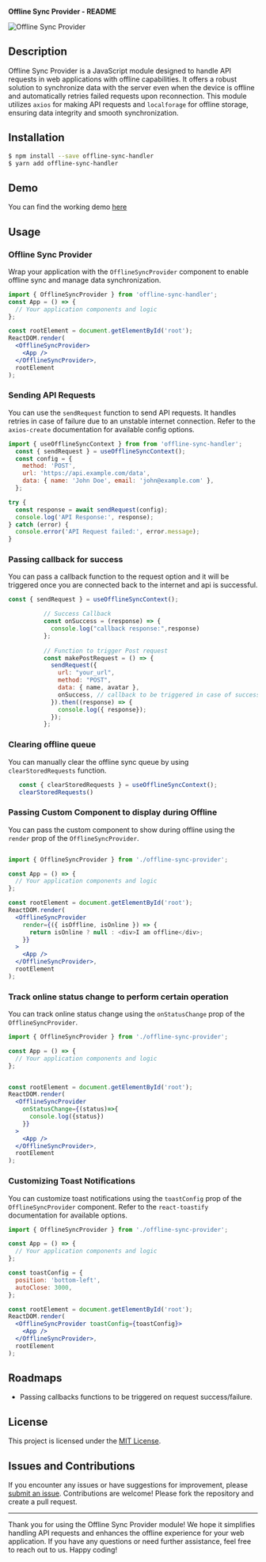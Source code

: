 **Offline Sync Provider - README**

![Offline Sync Provider](https://static.thenounproject.com/png/27953-200.png)

## Description

Offline Sync Provider is a JavaScript module designed to handle API requests in web applications with offline capabilities. It offers a robust solution to synchronize data with the server even when the device is offline and automatically retries failed requests upon reconnection. This module utilizes `axios` for making API requests and `localforage` for offline storage, ensuring data integrity and smooth synchronization.

## Installation

```bash
$ npm install --save offline-sync-handler
$ yarn add offline-sync-handler
```

## Demo
   You can find the working demo [here](https://offline-handler-demo.vercel.app)

## Usage

### Offline Sync Provider

Wrap your application with the `OfflineSyncProvider` component to enable offline sync and manage data synchronization.

```jsx
import { OfflineSyncProvider } from 'offline-sync-handler';
const App = () => {
  // Your application components and logic
};

const rootElement = document.getElementById('root');
ReactDOM.render(
  <OfflineSyncProvider>
    <App />
  </OfflineSyncProvider>,
  rootElement
);
```

### Sending API Requests

You can use the `sendRequest` function to send API requests. It handles retries in case of failure due to an unstable internet connection.
Refer to the `axios-create` documentation for available config options.

```javascript
import { useOfflineSyncContext } from from 'offline-sync-handler';
  const { sendRequest } = useOfflineSyncContext();
  const config = {
    method: 'POST',
    url: 'https://api.example.com/data',
    data: { name: 'John Doe', email: 'john@example.com' },
  };

try {
  const response = await sendRequest(config);
  console.log('API Response:', response);
} catch (error) {
  console.error('API Request failed:', error.message);
}

```

### Passing callback for success 

You can pass a callback function to the request option and it will be triggered once you are connected back to the internet and api is successful.

```javascript
const { sendRequest } = useOfflineSyncContext();

          // Success Callback 
          const onSuccess = (response) => {
            console.log("callback response:",response)
          };
        
          // Function to trigger Post request
          const makePostRequest = () => {
            sendRequest({
              url: "your_url",
              method: "POST",
              data: { name, avatar },
              onSuccess, // callback to be triggered in case of success from offline queue
            }).then((response) => {
              console.log({ response});
            });
          };
```

### Clearing offline queue 

You can manually clear the offline sync queue by using `clearStoredRequests` function.

```javascript
   const { clearStoredRequests } = useOfflineSyncContext();
   clearStoredRequests()
```

### Passing Custom Component to display during Offline

You can pass the custom component to show during offline using the `render` prop of the `OfflineSyncProvider`.

```jsx

import { OfflineSyncProvider } from './offline-sync-provider';

const App = () => {
  // Your application components and logic
};

const rootElement = document.getElementById('root');
ReactDOM.render(
  <OfflineSyncProvider
    render={({ isOffline, isOnline }) => {
      return isOnline ? null : <div>I am offline</div>;
    }}
  >
    <App />
  </OfflineSyncProvider>,
  rootElement
);
```


### Track online status change to perform certain operation

You can track online status change using the `onStatusChange` prop of the `OfflineSyncProvider`.

```jsx
import { OfflineSyncProvider } from './offline-sync-provider';

const App = () => {
  // Your application components and logic
};


const rootElement = document.getElementById('root');
ReactDOM.render(
  <OfflineSyncProvider
    onStatusChange={(status)=>{
      console.log({status})
    }}
  >
    <App />
  </OfflineSyncProvider>,
  rootElement
);
```

### Customizing Toast Notifications

You can customize toast notifications using the `toastConfig` prop of the `OfflineSyncProvider` component. Refer to the `react-toastify` documentation for available options.

```jsx
import { OfflineSyncProvider } from './offline-sync-provider';

const App = () => {
  // Your application components and logic
};

const toastConfig = {
  position: 'bottom-left',
  autoClose: 3000,
};

const rootElement = document.getElementById('root');
ReactDOM.render(
  <OfflineSyncProvider toastConfig={toastConfig}>
    <App />
  </OfflineSyncProvider>,
  rootElement
);
```

## Roadmaps

 * Passing callbacks functions to be triggered on request success/failure.

## License

This project is licensed under the [MIT License](https://opensource.org/licenses/MIT).

## Issues and Contributions

If you encounter any issues or have suggestions for improvement, please [submit an issue](https://github.com/example/offline-sync-provider/issues). Contributions are welcome! Please fork the repository and create a pull request.

---

Thank you for using the Offline Sync Provider module! We hope it simplifies handling API requests and enhances the offline experience for your web application. If you have any questions or need further assistance, feel free to reach out to us. Happy coding!
